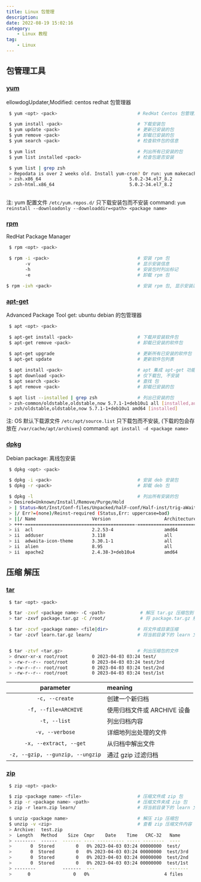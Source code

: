 ```yaml
---
title: Linux 包管理
description: 
date: 2022-08-19 15:02:16
category:
    - Linux 教程
tag:
    - Linux
---
```


## 包管理工具

### [yum](https://linux.alianga.com/c/yum.html)

ellowdogUpdater,Modified: centos redhat 包管理器

```bash
 $ yum <opt> <pack>                              # RedHat Centos 包管理工具

 $ yum install <pack>                            # 下载安装包
 $ yum update <pack>                             # 更新已安装的包    
 $ yum remove <pack>                             # 卸载已安装的包
 $ yum search <pack>                             # 检查软件包的信息

 $ yum list                                      # 列出所有已安装的包
 $ yum list installed <pack>                     # 检查包是否安装

 $ yum list | grep zsh
 > Repodata is over 2 weeks old. Install yum-cron? Or run: yum makecache fast
 > zsh.x86_64                                 5.0.2-34.el7_8.2            base     
 > zsh-html.x86_64                            5.0.2-34.el7_8.2            base   
 
```

注: yum 配置文件 `/etc/yum.repos.d/`
只下载安装包而不安装
command: `yum reinstall --downloadonly --downloaddir=<path> <package name>`

### [rpm](https://linux.alianga.com/c/rpm.html)

RedHat Package Manager

```bash
 $ rpm <opt> <pack>

 $ rpm -i <pack>                                 # 安装 rpm 包
       -v                                        # 显示安装信息
       -h                                        # 安装包时列出标记
       -e                                        # 卸载 rpm 包

$ rpm -ivh <pack>                                # 安装 rpm 包, 显示安装过程
```

### [apt-get](https://linux.alianga.com/c/apt-get.html)

Advanced Package Tool get: ubuntu debian 的包管理器

```bash
 $ apt <opt> <pack>

 $ apt-get install <pack>                        # 下载并安装软件包
 $ apt-get remove <pack>                         # 卸载已安装的软件包
 
 $ apt-get upgrade                               # 更新所有已安装的软件包
 $ apt-get update                                # 更新软件包列表

 $ apt install <pack>                            # apt 集成 apt-get 功能
 $ apt download <pack>                           # 仅下载包, 不安装   
 $ apt search <pack>                             # 查找 包
 $ apt remove <pack>                             # 卸载已安装的包  

 $ apt list --installed | grep zsh               # 列出已安装的包
 > zsh-common/oldstable,oldstable,now 5.7.1-1+deb10u1 all [installed,automatic]
 > zsh/oldstable,oldstable,now 5.7.1-1+deb10u1 amd64 [installed]
```

注: OS 默认下载源文件 `/etc/apt/source.list`
只下载包而不安装, (下载的包会存放在 `/var/cache/apt/archives`)
command: `apt install -d <package name>`

### [dpkg](https://linux.alianga.com/c/dpkg.html)

Debian package: 离线包安装

```bash
 $ dpkg <opt> <pack>

 $ dpkg -i <pack>                                # 安装 deb 安装包
 $ dpkg -r <pack>                                # 卸载 deb 包

 $ dpkg -l                                       # 列出所有安装的包
 > Desired=Unknown/Install/Remove/Purge/Hold
 > | Status=Not/Inst/Conf-files/Unpacked/halF-conf/Half-inst/trig-aWait/Trig-pend
 > |/ Err?=(none)/Reinst-required (Status,Err: uppercase=bad)
 > ||/ Name                     Version                    Architecture Description
 > +++-=========================================-==========================================-============-===========
 > ii  acl                      2.2.53-4                   amd64        access control list - utilities
 > ii  adduser                  3.118                      all          add and remove users and groups
 > ii  adwaita-icon-theme       3.30.1-1                   all          default icon theme of GNOME
 > ii  alien                    8.95                       all          convert and install rpm and other packages
 > ii  apache2                  2.4.38-3+deb10u4           amd64        Apache HTTP Server
```

## 压缩 解压

### [tar](https://linux.alianga.com/c/tar.html)

```bash
 $ tar <opt> <pack>                         

 $ tar -zxvf <package name> -C <path>             # 解压 tar.gz 压缩包到 <path> 路径
 > tar -zxvf package.tar.gz -C /root/             # 将 package.tar.gz 解压到 /root/ 目录下

 $ tar -zcvf <package name> <file|dir>           # 将文件或目录压缩
 > tar -zcvf learn.tar.gz learn/                 # 将当前目录下的 learn 文件夹压缩成 learn.tar.gz


 $ tar -ztvf <tar.gz>                            # 列出压缩包的文件
 > drwxr-xr-x root/root         0 2023-04-03 03:24 test/
 > -rw-r--r-- root/root         0 2023-04-03 03:24 test/3rd
 > -rw-r--r-- root/root         0 2023-04-03 03:24 test/2nd
 > -rw-r--r-- root/root         0 2023-04-03 03:24 test/1st
```

|parameter|meaning|
|:-:|:-|
|`-c, --create`|创建一个新归档|
|`-f, --file=ARCHIVE`|使用归档文件或 ARCHIVE 设备|
|`-t, --list`|列出归档内容|
|`-v, --verbose`|详细地列出处理的文件|
|`-x, --extract, --get`|从归档中解出文件|
|`-z, --gzip, --gunzip, --ungzip`|通过 gzip 过滤归档|

### [zip](https://linux.alianga.com/c/zip.html)

```bash
 $ zip <opt> <pack>

 $ zip <package name> <file>                     # 压缩文件成 zip 包
 $ zip -r <package name> <path>                  # 压缩文件夹成 zip 包
 > zip -r learn.zip learn/                       # 将当前目录下的 learn 文件夹压缩成 learn.zip

 $ unzip <package name>                          # 解压 zip 压缩包
 $ unzip -v <zip>                                # 查看 zip 压缩文件内容
 > Archive:  test.zip
 >  Length   Method    Size  Cmpr    Date    Time   CRC-32   Name
 > --------  ------  ------- ---- ---------- ----- --------  ----
 >       0  Stored        0   0% 2023-04-03 03:24 00000000  test/
 >       0  Stored        0   0% 2023-04-03 03:24 00000000  test/3rd
 >       0  Stored        0   0% 2023-04-03 03:24 00000000  test/2nd
 >       0  Stored        0   0% 2023-04-03 03:24 00000000  test/1st
 > --------          -------  ---                            -------
 >      0                0   0%                            4 files
```
